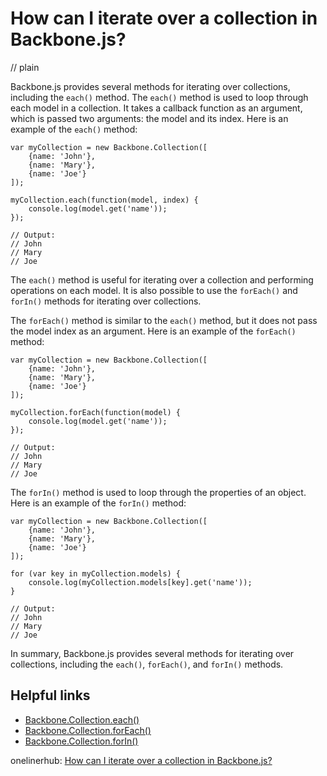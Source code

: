 # How can I iterate over a collection in Backbone.js?
// plain

Backbone.js provides several methods for iterating over collections, including the `each()` method. The `each()` method is used to loop through each model in a collection. It takes a callback function as an argument, which is passed two arguments: the model and its index. Here is an example of the `each()` method:

```
var myCollection = new Backbone.Collection([
    {name: 'John'},
    {name: 'Mary'},
    {name: 'Joe'}
]);

myCollection.each(function(model, index) {
    console.log(model.get('name'));
});

// Output:
// John
// Mary
// Joe
```

The `each()` method is useful for iterating over a collection and performing operations on each model. It is also possible to use the `forEach()` and `forIn()` methods for iterating over collections.

The `forEach()` method is similar to the `each()` method, but it does not pass the model index as an argument. Here is an example of the `forEach()` method:

```
var myCollection = new Backbone.Collection([
    {name: 'John'},
    {name: 'Mary'},
    {name: 'Joe'}
]);

myCollection.forEach(function(model) {
    console.log(model.get('name'));
});

// Output:
// John
// Mary
// Joe
```

The `forIn()` method is used to loop through the properties of an object. Here is an example of the `forIn()` method:

```
var myCollection = new Backbone.Collection([
    {name: 'John'},
    {name: 'Mary'},
    {name: 'Joe'}
]);

for (var key in myCollection.models) {
    console.log(myCollection.models[key].get('name'));
}

// Output:
// John
// Mary
// Joe
```

In summary, Backbone.js provides several methods for iterating over collections, including the `each()`, `forEach()`, and `forIn()` methods.

## Helpful links
- [Backbone.Collection.each()](http://backbonejs.org/#Collection-each)
- [Backbone.Collection.forEach()](http://backbonejs.org/#Collection-forEach)
- [Backbone.Collection.forIn()](http://backbonejs.org/#Collection-forIn)

onelinerhub: [How can I iterate over a collection in Backbone.js?](https://onelinerhub.com/backbone.js/how-can-i-iterate-over-a-collection-in-backbone-js)